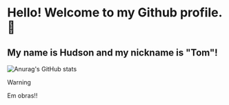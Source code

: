 # Hello! Welcome to my Github profile. 🎴
## My name is Hudson and my nickname is "Tom"!



![Anurag's GitHub stats](https://github-readme-stats.vercel.app/api?username=anuraghazra&show_icons=true&theme=radical)






> [!WARNING]
> Em obras!!

